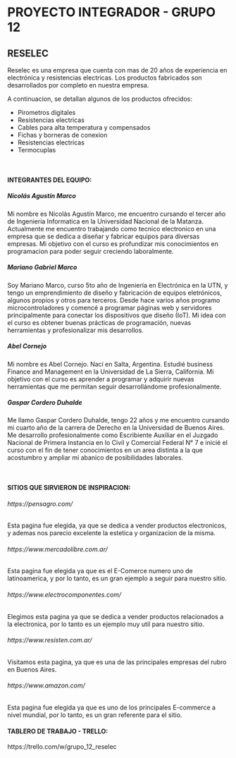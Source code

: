 <h1> PROYECTO INTEGRADOR - GRUPO 12 </h1>
<h2> RESELEC </H2>

<p> 

Reselec es una empresa que cuenta con mas de 20 años de experiencia en electrónica y resistencias electricas. Los productos fabricados son desarrollados por completo en nuestra empresa.

A continuacion, se detallan algunos de los productos ofrecidos:

</p>

<ul>
    <li> Pirometros digitales </li>
    <li> Resistencias electricas </li>
    <li> Cables para alta temperatura y compensados </li>
    <li> Fichas y borneras de conexion </li>
    <li> Resistencias electricas </li>
    <li> Termocuplas </li>
</ul>

<br>

<h4> INTEGRANTES DEL EQUIPO: </H4>

<h5> Nicolás Agustín Marco </h5>

<p>
Mi nombre es Nicolás Agustín Marco, me encuentro cursando el tercer año de Ingenieria Informatica en la Universidad Nacional de la Matanza. Actualmente me encuentro trabajando como tecnico electronico en una empresa que se dedica a diseñar y fabricar equipos para diversas empresas. Mi objetivo con el curso es profundizar mis conocimientos en programacion para poder seguir creciendo laboralmente.
</p>

<h5> Mariano Gabriel Marco </h5>

<p>
Soy Mariano Marco, curso 5to año de Ingeniería en Electrónica en la UTN, y tengo un emprendimiento de diseño y fabricación de equipos eletrónicos, algunos propios y otros para terceros. Desde hace varios años programo microcontroladores y comencé a programar páginas web y servidores principalmente para conectar los dispositivos que diseño (IoT). Mi idea con el curso es obtener buenas prácticas de programación, nuevas herramientas y profesionalizar mis desarrollos.
</p>

<h5> Abel Cornejo </h5>

<p>
Mi nombre es Abel Cornejo. Nací en Salta, Argentina. Estudié business Finance and Management en la Universidad de La Sierra, California. Mi objetivo con el curso es aprender a programar y adquirir nuevas herramientas que me permitan seguir desarrollándome profesionalmente. 
</p>

<h5> Gaspar Cordero Duhalde </h5>

<p>
Me llamo Gaspar Cordero Duhalde, tengo 22 años y me encuentro cursando mi cuarto año de la carrera de Derecho en la Universidad de Buenos Aires. Me desarrollo profesionalmente como Escribiente Auxiliar en el Juzgado Nacional de Primera Instancia en lo Civil y Comercial Federal N° 7 e inicié el curso con el fin de tener conocimientos en un area distinta a la que acostumbro y ampliar mi abanico de posibilidades laborales.
</p>

<br>

<h4> SITIOS QUE SIRVIERON DE INSPIRACION: </H4>

<h6> https://pensagro.com/ </h6>

<p>
Esta pagina fue elegida, ya que se dedica a vender productos electronicos, y ademas nos parecio excelente la estetica y organizacion de la misma.
</p>

<h6> https://www.mercadolibre.com.ar/ </h6>

<p>
Esta pagina fue elegida ya que es el E-Comerce numero uno de latinoamerica, y por lo tanto, es un gran ejemplo a seguir para nuestro sitio.
</p>

<h6> https://www.electrocomponentes.com/ </h6>

<p>
Elegimos esta pagina ya que se dedica a vender productos relacionados a la electronica, por lo tanto es un ejemplo muy util para nuestro sitio.
</p>

<h6> https://www.resisten.com.ar/ </h6>

<p>
Visitamos esta pagina, ya que es una de las principales empresas del rubro en Buenos Aires.
</p>

<h6> https://www.amazon.com/ </h6>

<p>
Esta pagina fue elegida ya que es uno de los principales E-commerce a nivel mundial, por lo tanto, es un gran referente para el sitio.
</p>

<h4> TABLERO DE TRABAJO - TRELLO: </H4>

<p>
https://trello.com/w/grupo_12_reselec
</p>


